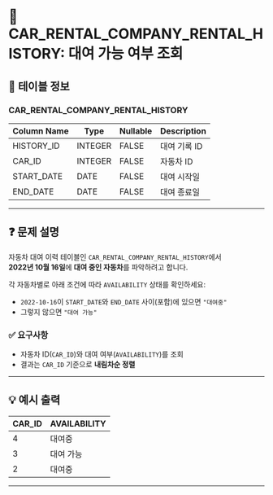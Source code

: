 # 🚗 CAR_RENTAL_COMPANY_RENTAL_HISTORY: 대여 가능 여부 조회

## 📄 테이블 정보

### CAR_RENTAL_COMPANY_RENTAL_HISTORY

| Column Name | Type     | Nullable | Description     |
|-------------|----------|----------|-----------------|
| HISTORY_ID  | INTEGER  | FALSE    | 대여 기록 ID    |
| CAR_ID      | INTEGER  | FALSE    | 자동차 ID       |
| START_DATE  | DATE     | FALSE    | 대여 시작일     |
| END_DATE    | DATE     | FALSE    | 대여 종료일     |

---

## ❓ 문제 설명

자동차 대여 이력 테이블인 `CAR_RENTAL_COMPANY_RENTAL_HISTORY`에서  
**2022년 10월 16일**에 **대여 중인 자동차**를 파악하려고 합니다.

각 자동차별로 아래 조건에 따라 `AVAILABILITY` 상태를 확인하세요:

- `2022-10-16`이 `START_DATE`와 `END_DATE` 사이(포함)에 있으면 `"대여중"`
- 그렇지 않으면 `"대여 가능"`

### ✅ 요구사항

- 자동차 ID(`CAR_ID`)와 대여 여부(`AVAILABILITY`)를 조회
- 결과는 `CAR_ID` 기준으로 **내림차순 정렬**

---

## 💡 예시 출력

| CAR_ID | AVAILABILITY |
|--------|--------------|
| 4      | 대여중       |
| 3      | 대여 가능     |
| 2      | 대여중       |

---

